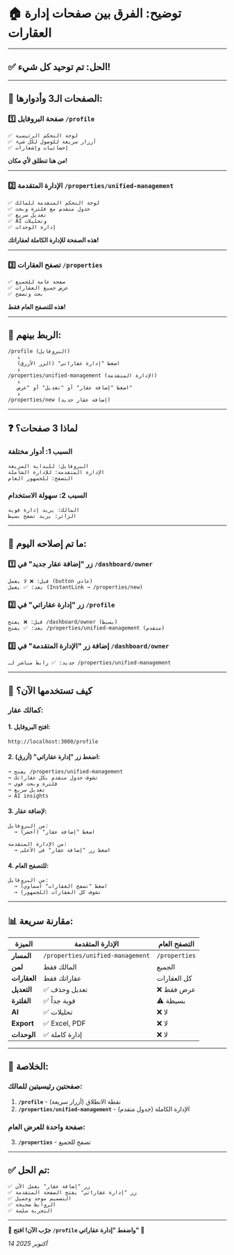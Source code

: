 # 🏠 **توضيح: الفرق بين صفحات إدارة العقارات**

---

## ✅ **الحل: تم توحيد كل شيء!**

---

## 📍 **الصفحات الـ3 وأدوارها:**

### 1️⃣ **صفحة البروفايل** `/profile`
```
✅ لوحة التحكم الرئيسية
✅ أزرار سريعة للوصول لكل شيء
✅ إحصائيات وإشعارات
```
**من هنا تنطلق لأي مكان!**

---

### 2️⃣ **الإدارة المتقدمة** `/properties/unified-management`
```
✅ لوحة التحكم المتقدمة للمالك
✅ جدول متقدم مع فلترة وبحث
✅ تعديل سريع
✅ AI وتحليلات
✅ إدارة الوحدات
```
**هذه الصفحة للإدارة الكاملة لعقاراتك!**

---

### 3️⃣ **تصفح العقارات** `/properties`
```
✅ صفحة عامة للجميع
✅ عرض جميع العقارات
✅ بحث وتصفح
```
**هذه للتصفح العام فقط!**

---

## 🔄 **الربط بينهم:**

```
/profile (البروفايل)
   ↓
   اضغط "إدارة عقاراتي" (الزر الأزرق)
   ↓
/properties/unified-management (الإدارة المتقدمة)
   ↓
   اضغط "إضافة عقار" أو "تعديل" أو "عرض"
   ↓
/properties/new (إضافة عقار جديد)
```

---

## ❓ **لماذا 3 صفحات؟**

### السبب 1: **أدوار مختلفة**
```
البروفايل: للبداية السريعة
الإدارة المتقدمة: للإدارة الشاملة
التصفح: للجمهور العام
```

### السبب 2: **سهولة الاستخدام**
```
المالك: يريد إدارة قوية
الزائر: يريد تصفح بسيط
```

---

## 🎯 **ما تم إصلاحه اليوم:**

### 1️⃣ **زر "إضافة عقار جديد" في `/dashboard/owner`**
```
قبل: ❌ لا يعمل (button عادي)
بعد: ✅ يعمل (InstantLink → /properties/new)
```

### 2️⃣ **زر "إدارة عقاراتي" في `/profile`**
```
قبل: ❌ يفتح /dashboard/owner (بسيط)
بعد: ✅ يفتح /properties/unified-management (متقدم)
```

### 3️⃣ **إضافة زر "الإدارة المتقدمة" في `/dashboard/owner`**
```
جديد: ✅ رابط مباشر لـ /properties/unified-management
```

---

## 🚀 **كيف تستخدمها الآن؟**

### **كمالك عقار:**

#### 1. افتح البروفايل:
```
http://localhost:3000/profile
```

#### 2. اضغط زر "إدارة عقاراتي" (أزرق):
```
→ يفتح /properties/unified-management
→ تشوف جدول متقدم بكل عقاراتك
→ فلترة وبحث قوي
→ تعديل سريع
→ AI insights
```

#### 3. لإضافة عقار:
```
من البروفايل:
  → اضغط "إضافة عقار" (أخضر)
  
من الإدارة المتقدمة:
  → اضغط زر "إضافة عقار" في الأعلى
```

#### 4. للتصفح العام:
```
من البروفايل:
  → اضغط "تصفح العقارات" (سماوي)
  → تشوف كل العقارات (للجمهور)
```

---

## 📊 **مقارنة سريعة:**

| الميزة | الإدارة المتقدمة | التصفح العام |
|--------|------------------|--------------|
| **المسار** | `/properties/unified-management` | `/properties` |
| **لمن** | المالك فقط | الجميع |
| **العقارات** | عقاراتك فقط | كل العقارات |
| **التعديل** | ✅ تعديل وحذف | ❌ عرض فقط |
| **الفلترة** | ✅ قوية جداً | ⚠️ بسيطة |
| **AI** | ✅ تحليلات | ❌ لا |
| **Export** | ✅ Excel, PDF | ❌ لا |
| **الوحدات** | ✅ إدارة كاملة | ❌ لا |

---

## 🎉 **الخلاصة:**

### **صفحتين رئيسيتين للمالك:**

1. **`/profile`** - نقطة الانطلاق (أزرار سريعة)
2. **`/properties/unified-management`** - الإدارة الكاملة (جدول متقدم)

### **صفحة واحدة للعرض العام:**

3. **`/properties`** - تصفح للجميع

---

## ✅ **تم الحل:**

```
✅ زر "إضافة عقار" يعمل الآن
✅ زر "إدارة عقاراتي" يفتح الصفحة المتقدمة
✅ التصميم موحد وجميل
✅ الروابط صحيحة
✅ التجربة سلسة
```

---

**🎯 جرّب الآن! افتح `/profile` واضغط "إدارة عقاراتي" 💙**

*14 أكتوبر 2025*

